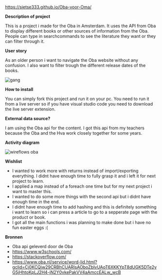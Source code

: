 https://sietse333.github.io/Oba-voor-Oma/

**Description of project**

This is a project i made for the Oba in Amsterdam. It uses the API from Oba to display different books or other sources of information from the Oba. People can type in searchcommands to see the literature they want or they can filter through it.

**User story**

As an older person i want to navigate the Oba website without any confusion. I also want to filter trough the different release dates of the books.

![gang](https://user-images.githubusercontent.com/43068118/158881159-ba67a5a8-ce33-433e-b105-61a8146ea813.png)



**How to install**

You can simply fork this project and run it on your pc. You need to run it from a live server so if you have visual studio code you need to download the live server extension. 

**External data source?**

I am using the Oba api for the content. I got this api from my teachers because the Oba and the Hva work closely together for some years.

**Activity diagram**

![wireflows oba](https://user-images.githubusercontent.com/43068118/158977258-e2edeb8c-0c46-4e69-aa20-a06fa14c8f4c.jpg)


**Wishlist**

- I wanted to work more with returns instead of import/exporting everything. I didnt have enough time to fully grasp it and i left it for next project to learn. 
- I applied a map instead of a foreach one time but for my next project i want to master this. 
- I wanted to do some more things with the second api but i didnt have enough time in the end. 
- I didnt have enough time to add hashing and this is definitely something i want to learn so i can press a article to go to a sepperate page with the product or book.
- I got all the main functions i was planning to make done but i have no fun easter eggs :(

**Bronnen**

- Oba api geleverd door de Oba
- https://www.w3schools.com/
- https://stackoverflow.com/
- https://www.oba.nl/service/word-lid.html?gclid=Cj0KCQjw29CRBhCUARIsAOboZbIvUAoT6XKKYpT8dUGK5DTe2yG5jHhtoKpLJ2H4-jN2Y0vkePakVV4aAmccEALw_wcB


